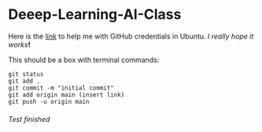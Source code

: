 # Deeep-Learning-AI-Class

Here is the [link](https://github.com/git-ecosystem/git-credential-manager/blob/main/README.md) to help me with GitHub credentials in Ubuntu.
_I really hope it works_**!**

This should be a box with terminal commands:
```
git status
git add .
git commit -m "initial commit"
git add origin main (insert link)
git push -u origin main
```

###### Test finished
